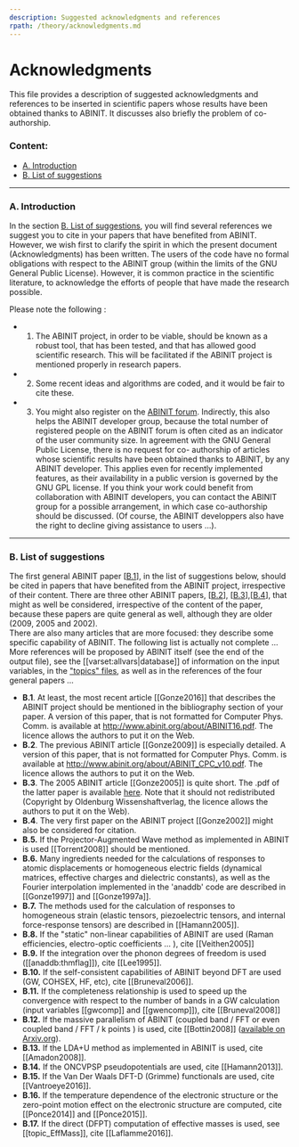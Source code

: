 ```yaml
---
description: Suggested acknowledgments and references
rpath: /theory/acknowledgments.md
---
```

<!--
This file is automatically generated by mksite.py. All changes will be lost.
Change the input yaml files or the python code
-->
# Acknowledgments  
This file provides a description of suggested acknowledgments and references
to be inserted in scientific papers whose results have been obtained thanks to
ABINIT. It discusses also briefly the problem of co-authorship.

### **Content:**

  * [A. Introduction](bib_acknow.html#a)
  * [B. List of suggestions](bib_acknow.html#b) 

* * *

### **A. Introduction**

In the section [B. List of suggestions](bib_acknow.html#b), you will find
several references we suggest you to cite in your papers that have benefited
from ABINIT. However, we wish first to clarify the spirit in which the present
document (Acknowledgments) has been written. The users of the code have no
formal obligations with respect to the ABINIT group (within the limits of the
GNU General Public License). However, it is common practice in the scientific
literature, to acknowledge the efforts of people that have made the research
possible.

Please note the following :

  * 1) The ABINIT project, in order to be viable, should be known as a robust tool, that has been tested, and that has allowed good scientific research. This will be facilitated if the ABINIT project is mentioned properly in research papers. 
  * 2) Some recent ideas and algorithms are coded, and it would be fair to cite these. 
  * 3) You might also register on the [ABINIT forum](https://forum.abinit.org). Indirectly, this also helps the ABINIT developer group, because the total number of registered people on the ABINIT forum is often cited as an indicator of the user community size. 
In agreement with the GNU General Public License, there is no request for co-
authorship of articles whose scientific results have been obtained thanks to
ABINIT, by any ABINIT developer. This applies even for recently implemented
features, as their availability in a public version is governed by the GNU GPL
license. If you think your work could benefit from collaboration with ABINIT
developers, you can contact the ABINIT group for a possible arrangement, in
which case co-authorship should be discussed. (Of course, the ABINIT
developpers also have the right to decline giving assistance to users ...).

* * *

### **B. List of suggestions**

The first general ABINIT paper [[B.1](bib_acknow.html#1)], in the list of
suggestions below, should be cited in papers that have benefited from the
ABINIT project, irrespective of their content. There are three other ABINIT
papers, [[B.2](bib_acknow.html#2)],
[[B.3](bib_acknow.html#3)],[[B.4](bib_acknow.html#4)], that might as well be
considered, irrespective of the content of the paper, because these papers are
quite general as well, although they are older (2009, 2005 and 2002).  
There are also many articles that are more focused: they describe some
specific capability of ABINIT. The following list is actually not complete ...
More references will be proposed by ABINIT itself (see the end of the output
file), see the [[varset:allvars|database]] of information on the input
variables, in the ["topics"
files](../../topics/generated_files/all_topics.html), as well as in the
references of the four general papers ...

  * **B.1**. At least, the most recent article [[Gonze2016]] that describes the ABINIT project should be mentioned in the bibliography section of your paper. A version of this paper, that is not formatted for Computer Phys. Comm. is available at <http://www.abinit.org/about/ABINIT16.pdf>. The licence allows the authors to put it on the Web. 
  * **B.2**. The previous ABINIT article [[Gonze2009]] is especially detailed. A version of this paper, that is not formatted for Computer Phys. Comm. is available at <http://www.abinit.org/about/ABINIT_CPC_v10.pdf>. The licence allows the authors to put it on the Web. 
  * **B.3**. The 2005 ABINIT article [[Gonze2005]] is quite short. The .pdf of the latter paper is available [here](http://www.abinit.org/about/zfk_0505-06_558-562.pdf). Note that it should not redistributed (Copyright by Oldenburg Wissenshaftverlag, the licence allows the authors to put it on the Web). 
  * **B.4**. The very first paper on the ABINIT project [[Gonze2002]] might also be considered for citation. 
  * **B.5.** If the Projector-Augmented Wave method as implemented in ABINIT is used [[Torrent2008]] should be mentioned. 
  * **B.6.** Many ingredients needed for the calculations of responses to atomic displacements or homogeneous electric fields (dynamical matrices, effective charges and dielectric constants), as well as the Fourier interpolation implemented in the 'anaddb' code are described in [[Gonze1997]] and [[Gonze1997a]]. 
  * **B.7.** The methods used for the calculation of responses to homogeneous strain (elastic tensors, piezoelectric tensors, and internal force-response tensors) are described in [[Hamann2005]]. 
  * **B.8.** If the "static" non-linear capabilities of ABINIT are used (Raman efficiencies, electro-optic coefficients ... ), cite [[Veithen2005]] 
  * **B.9.** If the integration over the phonon degrees of freedom is used ([[anaddb:thmflag]]), cite [[Lee1995]]. 
  * **B.10.** If the self-consistent capabilities of ABINIT beyond DFT are used (GW, COHSEX, HF, etc), cite [[Bruneval2006]]. 
  * **B.11.** If the completeness relationship is used to speed up the convergence with respect to the number of bands in a GW calculation (input variables [[gwcomp]] and [[gwencomp]]), cite [[Bruneval2008]] 
  * **B.12.** If the massive parallelism of ABINIT (coupled band / FFT or even coupled band / FFT / k points ) is used, cite [[Bottin2008]] ([available on Arxiv.org](https://arxiv.org/abs/0707.3405)). 
  * **B.13.** If the LDA+U method as implemented in ABINIT is used, cite [[Amadon2008]]. 
  * **B.14.** If the ONCVPSP pseudopotentials are used, cite [[Hamann2013]]. 
  * **B.15.** If the Van Der Waals DFT-D (Grimme) functionals are used, cite [[Vantroeye2016]]. 
  * **B.16.** If the temperature dependence of the electronic structure or the zero-point motion effect on the electronic structure are computed, cite [[Ponce2014]] and [[Ponce2015]]. 
  * **B.17.** If the direct (DFPT) computation of effective masses is used, see [[topic_EffMass]], cite [[Laflamme2016]]. 

